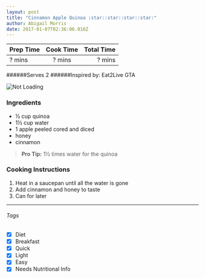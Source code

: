 ```yaml
---
layout: post
title: "Cinnamon Apple Quinoa :star::star::star::star:"
author: Abigail Morris
date: 2017-01-07T02:36:06.016Z
---
```


| Prep Time  | Cook Time    | Total Time  |
| ---------- |:------------:| -----------:|
| ? mins    | ? mins      | ? mins     |


######Serves 2
######Inspired by: Eat2Live GTA

![Not Loading](http://i.imgur.com/r0drQ67l.png)

### Ingredients

* ½ cup quinoa
* 1½ cup water
* 1 apple peeled cored and diced
* honey
* cinnamon

> **Pro Tip:** 1½ times water for the quinoa

### Cooking Instructions

1. Heat in a saucepan until all the water is gone
2. Add cinnamon and honey to taste
3. Can for later

---

###### Tags
- [x] Diet
- [x] Breakfast
- [x] Quick
- [x] Light
- [x] Easy
- [x] Needs Nutritional Info
